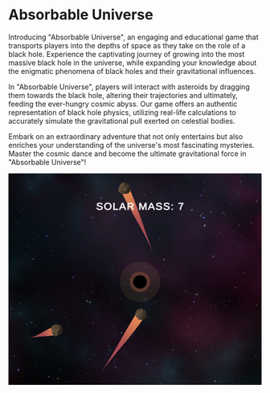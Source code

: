 # Absorbable Universe

Introducing "Absorbable Universe", an engaging and educational game that transports players into the depths of space as they take on the role of a black hole. Experience the captivating journey of growing into the most massive black hole in the universe, while expanding your knowledge about the enigmatic phenomena of black holes and their gravitational influences.

In "Absorbable Universe", players will interact with asteroids by dragging them towards the black hole, altering their trajectories and ultimately, feeding the ever-hungry cosmic abyss. Our game offers an authentic representation of black hole physics, utilizing real-life calculations to accurately simulate the gravitational pull exerted on celestial bodies.

Embark on an extraordinary adventure that not only entertains but also enriches your understanding of the universe's most fascinating mysteries. Master the cosmic dance and become the ultimate gravitational force in "Absorbable Universe"!

![Gameplay Image](./gameplay.png)
